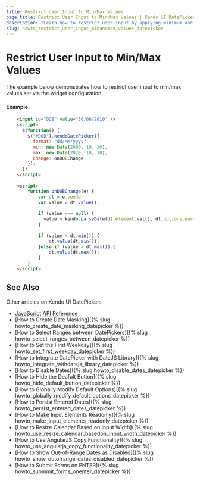 ```yaml
---
title: Restrict User Input to Min/Max Values
page_title: Restrict User Input to Min/Max Values | Kendo UI DatePicker Widget
description: "Learn how to restrict user input by applying minimum and maximum values in the Kendo UI DatePicker widget."
slug: howto_restrict_user_input_minandmax_values_datepicker
---
```


# Restrict User Input to Min/Max Values

The example below demonstrates how to restrict user input to min/max values set via the widget configuration.

#### Example:

```html
    <input id="DOB" value="30/06/2010" />
  	<script>
      $(function() {
        $("#DOB").kendoDatePicker({
          format: "dd/MM/yyyy",
          min: new Date(2000, 10, 10),
          max: new Date(2020, 10, 10),
          change: onDOBChange
        });
      });
    </script>
  
    <script>
        function onDOBChange(e) {
            var dt = e.sender;
          	var value = dt.value();
          	
          	if (value === null) {
              value = kendo.parseDate(dt.element.val(), dt.options.parseFormats);
            }
          
            if (value < dt.min()) {
                dt.value(dt.min());
            }else if (value > dt.max()) {
                dt.value(dt.max());
            }
        }
    </script>
```

## See Also

Other articles on Kendo UI DatePicker:

* [JavaScript API Reference](/api/javascript/ui/datepicker)
* [How to Create Date Masking]({% slug howto_create_date_masking_datepicker %})
* [How to Select Ranges between DatePickers]({% slug howto_select_ranges_between_datepicker %})
* [How to Set the First Weekday]({% slug howto_set_first_weekday_datepicker %})
* [How to Integrate DatePicker with DateJS Library]({% slug howto_integrate_withdatejs_library_datepicker %})
* [How to Disable Dates]({% slug howto_disable_dates_datepicker %})
* [How to Hide the Deafult Button]({% slug howto_hide_default_button_datepicker %})
* [How to Globally Modify Default Options]({% slug howto_globally_modify_default_options_datepicker %})
* [How to Persist Entered Dates]({% slug howto_persist_entered_dates_datepicker %})
* [How to Make Input Elements Readonly]({% slug howto_make_input_elements_readonly_datepicker %})
* [How to Resize Calendar Based on Input Width]({% slug howto_use_resize_calendar_basedon_input_width_datepicker %})
* [How to Use AngularJS Copy Functionality]({% slug howto_use_angularjs_copy_functionality_datepicker %})
* [How to Show Out-of-Range Dates as Disabled]({% slug howto_show_outofrange_dates_disabled_datepicker %})
* [How to Submit Forms on ENTER]({% slug howto_submmit_forms_onenter_datepicker %})